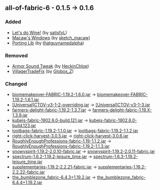 ## all-of-fabric-6 - 0.1.5 -> 0.1.6

### Added

  * [Let's do Wine!](https://www.curseforge.com/minecraft/mc-mods/lets-do-wine) (by [satisfyL](https://www.curseforge.com/members/satisfyL/projects))
  * [Macaw's Windows](https://www.curseforge.com/minecraft/mc-mods/macaws-windows) (by [sketch_macaw](https://www.curseforge.com/members/sketch_macaw/projects))
  * [Porting Lib](https://www.curseforge.com/minecraft/mc-mods/porting-lib) (by [thatguynamedalpha](https://www.curseforge.com/members/thatguynamedalpha/projects))

### Removed

  * [Armor Sound Tweak](https://www.curseforge.com/minecraft/mc-mods/armor-sound-tweak) (by [HeckinChloe](https://www.curseforge.com/members/HeckinChloe/projects))
  * [VillagerTradeFix](https://www.curseforge.com/minecraft/mc-mods/villagertradefix) (by [Globox_Z](https://www.curseforge.com/members/Globox_Z/projects))

### Changed

  * [biomemakeover-FABRIC-1.19.2-1.6.0.jar](https://www.curseforge.com/minecraft/mc-mods/biome-makeover/files/4077419) -> [biomemakeover-FABRIC-1.19.2-1.6.1.jar](https://www.curseforge.com/minecraft/mc-mods/biome-makeover/files/4112173)
  * [[Universal]CTOV-v3-1-2-overriding.jar](https://www.curseforge.com/minecraft/mc-mods/choicetheorems-overhauled-village/files/4028354) -> [[Universal]CTOV-v3-1-3.jar](https://www.curseforge.com/minecraft/mc-mods/choicetheorems-overhauled-village/files/4112727)
  * [farmers-delight-fabric-1.19.2-1.3.7.jar](https://www.curseforge.com/minecraft/mc-mods/farmers-delight-fabric/files/4104108) -> [farmers-delight-fabric-1.19.X-1.3.9.jar](https://www.curseforge.com/minecraft/mc-mods/farmers-delight-fabric/files/4111426)
  * [kubejs-fabric-1902.6.0-build.121.jar](https://www.curseforge.com/minecraft/mc-mods/kubejs/files/4104951) -> [kubejs-fabric-1902.6.0-build.123.jar](https://www.curseforge.com/minecraft/mc-mods/kubejs/files/4110475)
  * [lootbags-fabric-1.19.2-1.1.0.jar](https://www.curseforge.com/minecraft/mc-mods/resourceful-lootbags/files/4029067) -> [lootbags-fabric-1.19.2-1.1.2.jar](https://www.curseforge.com/minecraft/mc-mods/resourceful-lootbags/files/4112029)
  * [right-click-harvest-3.0.5.jar](https://www.curseforge.com/minecraft/mc-mods/rightclickharvest/files/4104667) -> [right-click-harvest-3.0.6.jar](https://www.curseforge.com/minecraft/mc-mods/rightclickharvest/files/4109260)
  * [RoughlyEnoughProfessions-fabric-1.19-1.1.2.jar](https://www.curseforge.com/minecraft/mc-mods/roughly-enough-professions-rep/files/3958783) -> [RoughlyEnoughProfessions-fabric-1.19.2-1.1.3.jar](https://www.curseforge.com/minecraft/mc-mods/roughly-enough-professions-rep/files/4109337)
  * [snowyspirit-1.19.2-2.0.10-fabric.jar](https://www.curseforge.com/minecraft/mc-mods/snowy-spirit/files/4083463) -> [snowyspirit-1.19.2-2.0.11-fabric.jar](https://www.curseforge.com/minecraft/mc-mods/snowy-spirit/files/4111124)
  * [spectrum-1.6.2-1.19.2-leisure_time.jar](https://www.curseforge.com/minecraft/mc-mods/spectrum/files/4105453) -> [spectrum-1.6.3-1.19.2-leisure_time.jar](https://www.curseforge.com/minecraft/mc-mods/spectrum/files/4117833)
  * [supplementaries-1.19.2-2.2.21-fabric.jar](https://www.curseforge.com/minecraft/mc-mods/supplementaries/files/4100718) -> [supplementaries-1.19.2-2.2.22-fabric.jar](https://www.curseforge.com/minecraft/mc-mods/supplementaries/files/4109439)
  * [the_bumblezone_fabric-6.4.3+1.19.2.jar](https://www.curseforge.com/minecraft/mc-mods/the-bumblezone-fabric/files/4103197) -> [the_bumblezone_fabric-6.4.4+1.19.2.jar](https://www.curseforge.com/minecraft/mc-mods/the-bumblezone-fabric/files/4110830)

